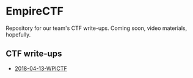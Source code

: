 # EmpireCTF #

Repository for our team's CTF write-ups. Coming soon, video materials, hopefully.

## CTF write-ups ##

 - [2018-04-13-WPICTF](writeups/2018-04-13-WPICTF/README.md)
